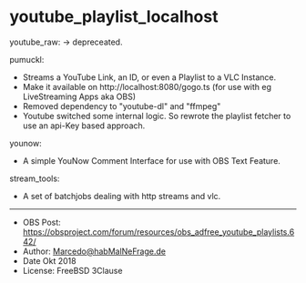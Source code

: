 # youtube_playlist_localhost
	
youtube_raw: -> depreceated. 

pumuckl:
- Streams a YouTube Link, an ID, or even a Playlist to a VLC Instance.
- Make it available on http://localhost:8080/gogo.ts (for use with eg LiveStreaming Apps aka OBS)
- Removed dependency to "youtube-dl" and "ffmpeg"
- Youtube switched some internal logic. So rewrote the playlist fetcher to use an api-Key based approach.

younow:
- A simple YouNow Comment Interface for use with OBS Text Feature.  

stream_tools:
- A set of batchjobs dealing with http streams and vlc.

-------------------

- OBS Post: https://obsproject.com/forum/resources/obs_adfree_youtube_playlists.642/
- Author: Marcedo@habMalNeFrage.de
- Date Okt 2018
- License: FreeBSD 3Clause

